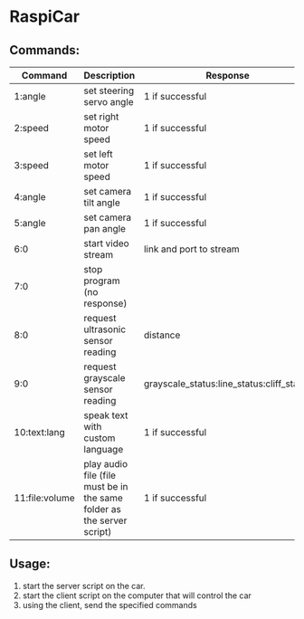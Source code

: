 # RaspiCar

## Commands:


| Command        | Description                                                            | Response                                      |
|----------------|------------------------------------------------------------------------|-----------------------------------------------|
| 1:angle        | set steering servo angle                                               | 1 if successful                               |
| 2:speed        | set right motor speed                                                  | 1 if successful                               |
| 3:speed        | set left motor speed                                                   | 1 if successful                               |
| 4:angle        | set camera tilt angle                                                  | 1 if successful                               |
| 5:angle        | set camera pan angle                                                   | 1 if successful                               |
| 6:0         | start video stream                                                        | link and port to stream |
| 7:0            | stop program (no response)                                                     |                              |
| 8:0            | request ultrasonic sensor reading                                      | distance                                      |
| 9:0            | request grayscale sensor reading                                       | grayscale_status:line_status:cliff_status     |
| 10:text:lang   | speak text with custom language                                        | 1 if successful                               |
| 11:file:volume | play audio file (file must be in the same folder as the server script) | 1 if successful                               |

## Usage:

1. start the server script on the car.
2. start the client script on the computer that will control the car
3. using the client, send the specified commands
